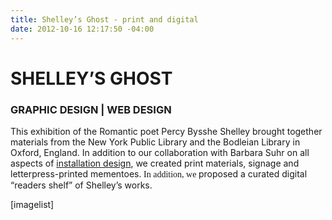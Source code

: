 ```yaml
---
title: Shelley’s Ghost - print and digital
date: 2012-10-16 12:17:50 -04:00
---
```


<h1>SHELLEY’S GHOST</h1>
<h3>GRAPHIC DESIGN | WEB DESIGN</h3>
This exhibition of the Romantic poet Percy Bysshe Shelley brought together materials from the New York Public Library and the Bodleian Library in Oxford, England. In addition to our collaboration with Barbara Suhr on all aspects of <a href="http://thegraphicsoffice.com/portfolio/shelleys-ghost-the-after-life-of-a-poet/">installation design</a>, we created print materials, signage and letterpress-printed mementoes.<span style="font-family: Georgia,Times New Roman;"> In addition, we </span> proposed a curated digital “readers shelf” of Shelley’s works.


[imagelist]
